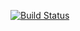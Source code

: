 [![Build Status](http://builder.storenvidia.white2net.com/job/website/4/badge/icon)](http://builder.storenvidia.white2net.com/job/website/4/)

